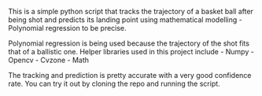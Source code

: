 This is a simple python script that tracks the trajectory of a basket ball after 
being shot and predicts its landing point using mathematical modelling - Polynomial regression
to be precise. 

Polynomial regression is being used because the trajectory of the shot fits that of a
ballistic one. Helper libraries used in this project include 
	- Numpy
	- Opencv
	- Cvzone
	- Math
	
The tracking and prediction is pretty accurate with a very good confidence rate.
You can try it out by cloning the repo and running the script. 
